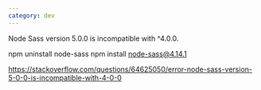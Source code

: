 ```yaml
---
category: dev
---
```


Node Sass version 5.0.0 is incompatible with ^4.0.0.

npm uninstall node-sass
npm install node-sass@4.14.1


https://stackoverflow.com/questions/64625050/error-node-sass-version-5-0-0-is-incompatible-with-4-0-0